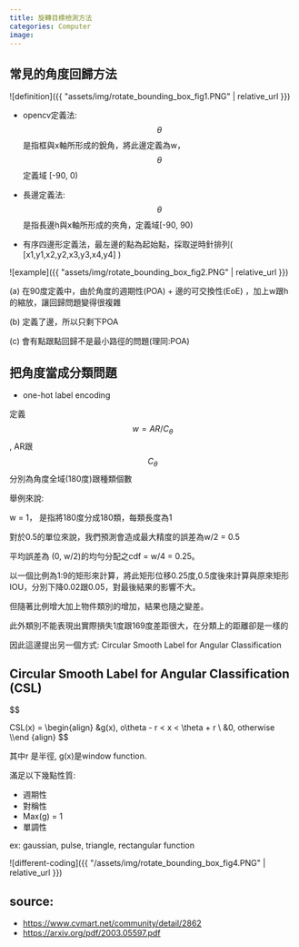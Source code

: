 ```yaml
---
title: 旋轉目標檢測方法
categories: Computer
image: 
---
```



## 常見的角度回歸方法



![definition]({{ "assets/img/rotate_bounding_box_fig1.PNG" | relative_url }})

- opencv定義法: $$\theta$$ 是指框與x軸所形成的銳角，將此邊定義為w，$$\theta$$ 定義域 [-90, 0)

- 長邊定義法: $$\theta$$ 是指長邊h與x軸所形成的夾角，定義域[-90, 90)

- 有序四邊形定義法，最左邊的點為起始點，採取逆時針排列( [x1,y1,x2,y2,x3,y3,x4,y4] )

![example]({{ "assets/img/rotate_bounding_box_fig2.PNG" | relative_url }})

(a) 在90度定義中，由於角度的週期性(POA) + 邊的可交換性(EoE) ，加上w跟h的縮放，讓回歸問題變得很複雜

(b) 定義了邊，所以只剩下POA

(c) 會有點跟點回歸不是最小路徑的問題(理同:POA)


## 把角度當成分類問題

- one-hot label encoding

定義 $$w = AR/C_{\theta}$$ , AR跟 $$C_{\theta}$$ 分別為角度全域(180度)跟種類個數

舉例來說: 

w = 1， 是指將180度分成180類，每類長度為1

對於0.5的單位來說，我們預測會造成最大精度的誤差為w/2 = 0.5

平均誤差為 (0, w/2)的均勻分配之cdf = w/4 = 0.25。

以一個比例為1:9的矩形來計算，將此矩形位移0.25度,0.5度後來計算與原來矩形IOU，分別下降0.02跟0.05，對最後結果的影響不大。

但隨著比例增大加上物件類別的增加，結果也隨之變差。

此外類別不能表現出實際損失1度跟169度差距很大，在分類上的距離卻是一樣的


因此這邊提出另一個方式: Circular Smooth Label for Angular Classification

## Circular Smooth Label for Angular Classification (CSL)



<div class="cmath"> $$ 

CSL(x) =
      \begin{align}
        &g(x), o\theta - r < x < \theta + r \\
        &0, otherwise     \\\end {align}
$$</div>




其中r 是半徑, g(x)是window function. 

滿足以下幾點性質:

- 週期性
- 對稱性
- Max(g) = 1
- 單調性

ex: gaussian, pulse, triangle, rectangular function


![different-coding]({{ "/assets/img/rotate_bounding_box_fig4.PNG" | relative_url }})

## source:
- <https://www.cvmart.net/community/detail/2862>
- <https://arxiv.org/pdf/2003.05597.pdf>


<script id="MathJax-script"  src="{{site.baseurl}}/js/math.js"></script>
<script id="MathJax-script1"  src="{{site.baseurl}}/js/MathJax.js"></script>

<style>
body > div > div:not(#MathJax_Font_Test) {
    min-width: 960px;
}
</style>